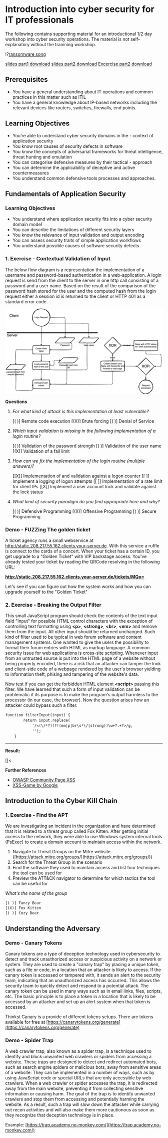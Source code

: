 <!--
author:   Marco Hammel

classroom: disable

email:    marco.hammel@agimo.eu

version:  1.0

language: en

narrator: US English Female

comment:  This is supporting material for an introductional 1/2 day workshop into cyber security operations.
          
-->

# Introduction into cyber security for IT professionals

The following contains supporting material for an introductional 1/2 day workshop into cyber security operations.
The material is not self-explanatory without the tranining workshop.

!?[ransomware song](https://youtu.be/d2dsI8NvdCU)

[slides part1 download](https://github.com/codeHorse87/TR_IntroCyberSecurityOps/raw/main/presentation.pdf)
[slides part2 download](https://github.com/codeHorse87/TR_IntroCyberSecurityOps/raw/main/presentation2.pdf)
[Excercise part2 download](https://github.com/codeHorse87/TR_IntroCyberSecurityOps/raw/main/Exercise_BecomeACertAuthority.pdf)

## Prerequisites

- You have a general understanding about IT operations and common practices in this matter such as ITIL
- You have a general knowledge about IP-based networks including the relevant devices like routers, switches, firewalls, end points. 

## Learning Objectives

- You’re able to understand cyber security domains in the - context of application security
- You know root causes of security defects in software
- You know the concepts of adversarial frameworks for threat intelligence, threat hunting and emulation
- You can categorise defensive measures by their tactical - approach
- You can determine the applicability of deceptive and active countermeasures
- You understand common defensive tools processes and approaches. 


## Fundamentals of Application Security



### Learning Objectives

- You understand where application security fits into a cyber security domain model
- You can describe the limitations of different security layers 
- You know the relevance of input validation and output encoding 
- You can assess security traits of simple application workflows
- You understand possible causes of software security defects

### 1. Exercise - Contextual Validation of Input

The below flow diagram is a representation the implementation of a username and password-based authentication in a web-application. A login request is send from the client to the server in one http call consisting of a password and a user name. Based on the result of the comparison of the password hash stored for the user and the computed hash from the login request either a session id is returned to the client or HTTP 401 as a standard error code.

![image](/images/loginflow.png)


**Questions**

1. *For what kind of attack is this implementation at least vulnerable?*

    [( )] Remote code execution
    [(X)] Brute forcing 
    [( )] Denial of Service

2. *Which input validation is missing in the following implementation of a login routine?*

    [( )] Validation of the password strength
    [( )] Validation of the user name
    [(X)] Validation of a fail limit

3. *How can we fix the implementation of the login routine (multiple answers)?*

    [[X]] Implementation of and validation against a logon counter
    [[ ]] Implement a logging of logon attempts
    [[ ]] Implementation of a rate limit for client IPs 
    [[X]] Implement a user account lock and validate against the lock status

4. *What kind of security paradigm do you find appropriate here and why?*

    [( )] Defensive Programming
    [(X)] Offensive Programming
    [( )] Secure Programming


### Demo - FUZZing The golden ticket

A ticket agency runs a small webservice at http://static.208.217.55.162.clients.your-server.de. With this service a ruffle is connect to the cards of a concert. When your ticket has a certain ID, you get upgrade to a "Golden Ticket" with VIP backstage access. You've already tested your ticket by reading the QRCode resolving in the following URL: 

**http://static.208.217.55.162.clients.your-server.de/tickets/MQo=**

Let's see if you can figure out how the system works and how you can upgrade yourself to the "Golden Ticket"

### 2. Exercise - Breaking the Output Filter

This small JavaScript program should check the contents of the text input field "Input" for possible HTML control characters with the exception of controlling text formatting using **\<p\>**, **\<strong\>**, **\<br\>**, **\<em\>** and remove them from the input. All other input should be returned unchanged. Such kind of filter used to be typical in web forum software and content management systems. One wanted to give the users the possibility to format their forum entries with HTML as markup language. A common security issue for web applications is cross-site scripting. Whenever input from an untrusted source is put into the HTML page of a website without being properly encoded, there is a risk that an attacker can tamper the look and client-side code of a webpage rendered by the user's browser yielding to information theft, phising and tampering of the website's data.

Now test if you can get the forbidden HTML element **\<script\>** passing this filter. We have learned that such a form of input validation can be problematic if its purpose is to make the program's output harmless to the processor (in our case, the browser). Now the question arises how an attacker could bypass such a filter.

``` markdown
function filterInput(input) {
        return input.replace(
            '/<(\/*?)(?!(em|p|br\s*\/|strong))\w+?.+?>/g,
            '');
    }
```

---

__Result:__

[[<<script>script>]]
[[?]] Think about repeating yourself to make the filter return what you want
<script>
    let output = `@input`.replace(/<(\/*?)(?!(em|p|br\s*\/|strong))\w+?.+?>/g,'')
    // alert(output)
    if (output.includes('<script>')){
        //send.lia("That's correct",[], true)
        send.lia("true")
    } else {
        send.lia("Think about repeating yourself to make the filter return what you want", [], false)
    }
</script>


**Further References**

-	[OWASP Community Page XSS](https://owasp.org/www-community/attacks/xss/)
-	[XSS-Game by Google](https://xss-game.appspot.com/)

## Introduction to the Cyber Kill Chain

### 1. Exercise - Find the APT

We are investigating an incident in the organization and have determined that it is related to a threat group called Fox Kitten. After getting initial access to the network, they were able to use Windows system internal tools (PsExec) to create a domain account to maintain access within the network.

1. Navigate to Threat Groups on the Mitre website ([https://attack.mitre.org/groups/](https://attack.mitre.org/groups/))
2. Search for the Threat Group in the scenario  
3. Find the software they used to maintain access and list four techniques the tool can be used for 
4. Preview the ATT&CK navigator to determine for which tactics the tool can be useful for 

*What's the name of the group*

    [( )] Fancy Bear
    [(X)] Fox Kitten
    [( )] Cozy Bear

## Understanding the Adversary

### Demo - Canary Tokens

Canary tokens are a type of deception technology used in cybersecurity to detect and track unauthorized access or suspicious activity on a network or system. They are used to create a "canary trap" by placing a unique token, such as a file or code, in a location that an attacker is likely to access. If the canary token is accessed or tampered with, it sends an alert to the security team, indicating that an unauthorized access has occurred. This allows the security team to quickly detect and respond to a potential attack. The canary token can be used in many ways such as in email links, files, scripts, etc. The basic principle is to place a token in a location that is likely to be accessed by an attacker and set up an alert system when that token is accessed.

Thinkst Canary is a provide of different tokens setups. There are tokens available for free at [https://canarytokens.org/generate](https://canarytokens.org/generate)

### Demo - Spider Trap

A web crawler trap, also known as a spider trap, is a technique used to identify and block unwanted web crawlers or spiders from accessing a website. These traps are designed to detect and redirect automated bots, such as search engine spiders or malicious bots, away from sensitive areas of a website. They can be implemented in a number of ways, such as by using JavaScript code or special URLs that are only accessible by web crawlers. When a web crawler or spider accesses the trap, it is redirected away from the main website, preventing it from collecting sensitive information or causing harm. The goal of the trap is to identify unwanted crawlers and stop them from accessing and potentially harming the website. As a result, such a trap will slow down the attacker while carrying out recon activities and will also make them more cautionous as soon as they recognize that deception technology is in place. 

Example: [https://trap.academy.no-monkey.com/](https://trap.academy.no-monkey.com/)
